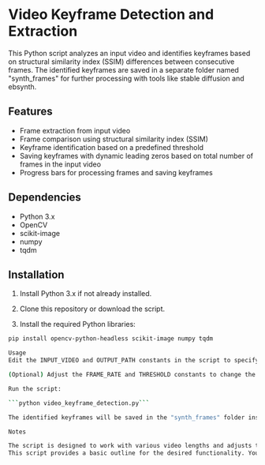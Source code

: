 # Video Keyframe Detection and Extraction

This Python script analyzes an input video and identifies keyframes based on structural similarity index (SSIM) differences between consecutive frames. The identified keyframes are saved in a separate folder named "synth_frames" for further processing with tools like stable diffusion and ebsynth.

## Features

- Frame extraction from input video
- Frame comparison using structural similarity index (SSIM)
- Keyframe identification based on a predefined threshold
- Saving keyframes with dynamic leading zeros based on total number of frames in the input video
- Progress bars for processing frames and saving keyframes

## Dependencies

- Python 3.x
- OpenCV
- scikit-image
- numpy
- tqdm

## Installation

1. Install Python 3.x if not already installed.

2. Clone this repository or download the script.

3. Install the required Python libraries:

```bash
pip install opencv-python-headless scikit-image numpy tqdm

Usage
Edit the INPUT_VIDEO and OUTPUT_PATH constants in the script to specify the input video file and the output directory for saving keyframes.

(Optional) Adjust the FRAME_RATE and THRESHOLD constants to change the frame rate for processing and the threshold for keyframe identification.

Run the script:

```python video_keyframe_detection.py```

The identified keyframes will be saved in the "synth_frames" folder inside the specified output directory.

Notes

The script is designed to work with various video lengths and adjusts the leading zeros for saved keyframes dynamically based on the total number of frames in the input video.
This script provides a basic outline for the desired functionality. You will need to set up and integrate stable diffusion and ebsynth tools for further processing of the keyframes

